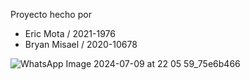 Proyecto hecho por

- Eric Mota / 2021-1976
- Bryan Misael / 2020-10678

![WhatsApp Image 2024-07-09 at 22 05 59_75e6b466](https://github.com/BH-RL/klkl/assets/107650935/48778fad-eac1-4abb-ae3c-c0077c4b95b5)
